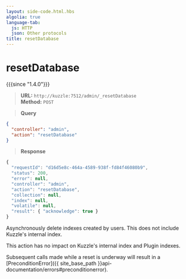 ```yaml
---
layout: side-code.html.hbs
algolia: true
language-tab:
  js: HTTP
  json: Other protocols
title: resetDatabase
---
```


# resetDatabase

{{{since "1.4.0"}}}


<blockquote class="js">
<p>
<b>URL:</b> <code>http://kuzzle:7512/admin/_resetDatabase</code>  
<br><b>Method:</b> <code>POST</code>
</p>
</blockquote>

<blockquote class="json">
<p>
<b>Query</b>
</p>
</blockquote>


```json
{
  "controller": "admin",
  "action": "resetDatabase"
}
```

>**Response**

```javascript
{
  "requestId": "d16d5e8c-464a-4589-938f-fd84f46080b9",
  "status": 200,
  "error": null,
  "controller": "admin",
  "action": "resetDatabase",
  "collection": null,
  "index": null,
  "volatile": null,
  "result": { "acknowledge": true }
}
```

Asynchronously delete indexes created by users. This does not include Kuzzle's internal index.

This action has no impact on Kuzzle's internal index and Plugin indexes.

Subsequent calls made while a reset is underway will result in a [PreconditionError]({{ site_base_path }}api-documentation/errors#preconditionerror).  
